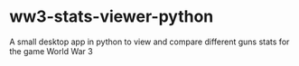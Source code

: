 # ww3-stats-viewer-python
A small desktop app in python to view and compare different guns stats for the game World War 3
